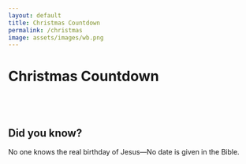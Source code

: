 ```yaml
---
layout: default
title: Christmas Countdown
permalink: /christmas
image: assets/images/wb.png
---
```

<style>
    .newsletter .entry-featured-image {
        display:none;
    }
</style>
<div class="text-center">
<h1 class="mt-5"><span class="badge badge-dark font-weight-normal">Christmas Countdown</span></h1>
<h1 class="display-1 mt-4 mb-4"><span id="display-message"></span></h1><br>
<h2>Did you know?</h2>
<p>No one knows the real birthday of Jesus—No date is given in the Bible.</p>
</div>

<script src="{{site.baseurl}}/assets/js/christmascountdown.js"></script>
